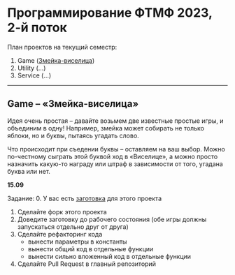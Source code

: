 # Программирование ФТМФ 2023, 2-й поток

План проектов на текущий семестр:
1. Game ([Змейка-виселица](/hang-snake))
2. Utility (...)
3. Service (...)

---

## Game &ndash; &laquo;Змейка-виселица&raquo;

Идея очень простая &ndash; давайте возьмем две известные простые игры, и объединим в одну!
Например, змейка может собирать не только яблоки, но и буквы, пытаясь угадать слово. 

Что происходит при съедении буквы &ndash; оставляем на ваш выбор. Можно по-честному сыграть 
этой буквой ход в &laquo;Виселице&raquo;, а можно просто назначить какую-то награду или штраф
в зависимости от того, угадана буква или нет.

**15.09**

Задание:
0. У вас есть [заготовка](/hang-snake) для этого проекта
1. Сделайте форк этого проекта
2. Доведите заготовку до рабочего состояния (обе игры должны запускаться отдельно друг от друга)
3. Сделайте рефакторинг кода
   * вынести параметры в константы
   * вынести общий код в отдельные функции
   * вынести сильно вложенный код в отдельные функции
4. Сделайте Pull Request в главный репозиторий